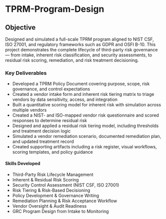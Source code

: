 # TPRM-Program-Design
## Objective
Designed and simulated a full-scale TPRM program aligned to NIST CSF, ISO 27001, and regulatory frameworks such as GDPR and OSFI B-10. This project demonstrates the complete lifecycle of third-party risk governance — from intake, inherent risk classification, and security assessments, to residual risk scoring, remediation, and risk treatment decisioning.

### Key Deliverables
- Developed a TPRM Policy Document covering purpose, scope, risk governance, and control expectations
- Created a vendor intake form and inherent risk tiering matrix to triage vendors by data sensitivity, access, and integration
- Built a quantitative scoring model for inherent risk with simulation across multiple vendors
- Created a NIST- and ISO-mapped vendor risk questionnaire and scored responses to determine residual risk
- Designed and applied a residual risk tiering model, including thresholds and treatment decision logic
- Simulated a vendor remediation scenario, documented remediation plan, and updated treatment record
- Created supporting artifacts including a risk register, visual workflows, scoring templates, and policy guidance

#### Skills Developed
- Third-Party Risk Lifecycle Management
- Inherent & Residual Risk Scoring
- Security Control Assessment (NIST CSF, ISO 27001)
- Risk Tiering & Risk-Based Decisioning
- Policy Development & Governance Writing
- Remediation Planning & Risk Acceptance Workflow
- Vendor Oversight & Audit Readiness
- GRC Program Design from Intake to Monitoring
